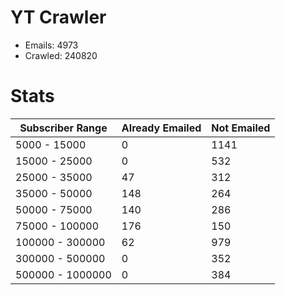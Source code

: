# YT Crawler
- Emails: 4973
- Crawled: 240820

# Stats
| Subscriber Range  | Already Emailed | Not Emailed |
|-------|-------|-------|
| 5000 - 15000 | 0 | 1141 |
| 15000 - 25000 | 0 | 532 |
| 25000 - 35000 | 47 | 312 |
| 35000 - 50000 | 148 | 264 |
| 50000 - 75000 | 140 | 286 |
| 75000 - 100000 | 176 | 150 |
| 100000 - 300000 | 62 | 979 |
| 300000 - 500000 | 0 | 352 |
| 500000 - 1000000 | 0 | 384 |
